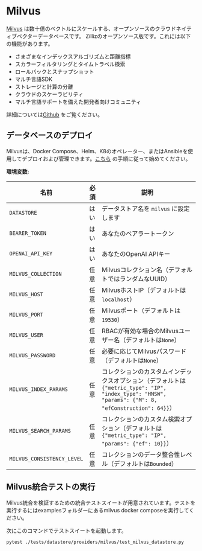 # Milvus

[Milvus](https://milvus.io/) は数十億のベクトルにスケールする、オープンソースのクラウドネイティブベクターデータベースです。
Zillizのオープンソース版です。これには以下の機能があります。

- さまざまなインデックスアルゴリズムと距離指標
- スカラーフィルタリングとタイムトラベル検索
- ロールバックとスナップショット
- マルチ言語SDK
- ストレージと計算の分離
- クラウドのスケーラビリティ
- マルチ言語サポートを備えた開発者向けコミュニティ

詳細については[Github](https://github.com/milvus-io/milvus) をご覧ください。

## データベースのデプロイ

Milvusは、Docker Compose、Helm、K8のオペレーター、またはAnsibleを使用してデプロイおよび管理できます。[こちら](https://milvus.io/docs) の手順に従って始めてください。

**環境変数:**

| 名前                         | 必須 | 説明                                                                                                                     |
|----------------------------|----|------------------------------------------------------------------------------------------------------------------------|
| `DATASTORE`                | はい | データストア名を `milvus` に設定します                                                                                               |
| `BEARER_TOKEN`             | はい | あなたのベアラートークン                                                                                                           |
| `OPENAI_API_KEY`           | はい | あなたのOpenAI APIキー                                                                                                       |
| `MILVUS_COLLECTION`        | 任意 | Milvusコレクション名（デフォルトではランダムなUUID）                                                                                        |
| `MILVUS_HOST`              | 任意 | MilvusホストIP（デフォルトは `localhost`）                                                                                        |
| `MILVUS_PORT`              | 任意 | Milvusポート（デフォルトは `19530`）                                                                                              |
| `MILVUS_USER`              | 任意 | RBACが有効な場合のMilvusユーザー名（デフォルトは`None`）                                                                                   |
| `MILVUS_PASSWORD`          | 任意 | 必要に応じてMilvusパスワード（デフォルトは`None`）                                                                                        |
| `MILVUS_INDEX_PARAMS`      | 任意 | コレクションのカスタムインデックスオプション（デフォルトは `{"metric_type": "IP", "index_type": "HNSW", "params": {"M": 8, "efConstruction": 64}}`） |
| `MILVUS_SEARCH_PARAMS`     | 任意 | コレクションのカスタム検索オプション（デフォルトは`{"metric_type": "IP", "params": {"ef": 10}}`）                                                |
| `MILVUS_CONSISTENCY_LEVEL` | 任意 | コレクションのデータ整合性レベル（デフォルトは`Bounded`）                                                                                      |

## Milvus統合テストの実行

Milvus統合を検証するための統合テストスイートが用意されています。テストを実行するにはexamplesフォルダーにあるmilvus docker composeを実行してください。

次にこのコマンドでテストスイートを起動します。

```bash
pytest ./tests/datastore/providers/milvus/test_milvus_datastore.py
```
